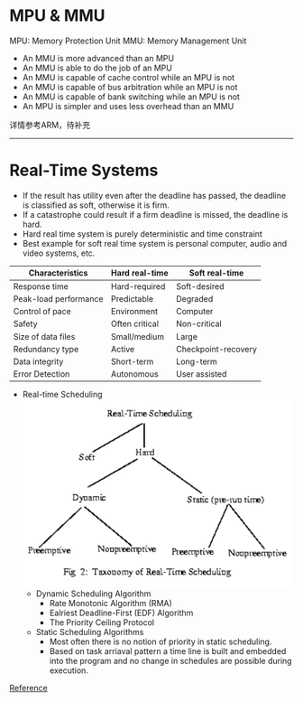 # MPU & MMU
MPU: Memory Protection Unit
MMU: Memory Management Unit

* An MMU is more advanced than an MPU
* An MMU is able to do the job of an MPU
* An MMU is capable of cache control while an MPU is not
* An MMU is capable of bus arbitration while an MPU is not
* An MMU is capable of bank switching while an MPU is not
* An MPU is simpler and uses less overhead than an MMU

详情参考ARM，待补充

---

# Real-Time Systems
* If the result has utility even after the deadline has passed, the deadline is classified as soft, otherwise it is firm. 
* If a catastrophe could result if a firm deadline is missed, the deadline is hard.
* Hard real time system is purely deterministic and time constraint
* Best example for soft real time system is personal computer, audio and video systems, etc.

Characteristics|Hard real-time|Soft real-time
---|---|---
Response time|Hard-required|Soft-desired
Peak-load performance|Predictable|Degraded
Control of pace|Environment|Computer
Safety|Often critical|Non-critical
Size of data files|Small/medium|Large
Redundancy type|Active|Checkpoint-recovery
Data integrity|Short-term|Long-term
Error Detection|Autonomous|User assisted

* Real-time Scheduling
![](scheduling.PNG)
    * Dynamic Scheduling Algorithm
        * Rate Monotonic Algorithm (RMA)
        * Ealriest Deadline-First (EDF) Algorithm
        * The Priority Ceiling Protocol
    * Static Scheduling Algorithms 
        * Most often there is no notion of priority in static scheduling. 
        * Based on task arriaval pattern a time line is built and embedded into the program and no change in schedules are possible during execution.    

[Reference](https://users.ece.cmu.edu/~koopman/des_s99/real_time/)